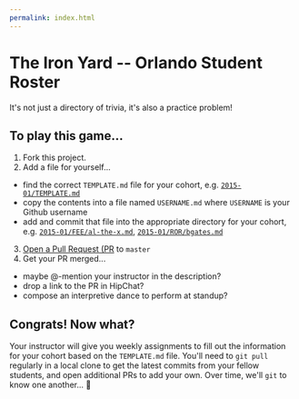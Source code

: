 ```yaml
---
permalink: index.html
---
```


# The Iron Yard -- Orlando Student Roster

It's not just a directory of trivia, it's also a practice problem!

## To play this game...

1. Fork this project.
2. Add a file for yourself...
  * find the correct `TEMPLATE.md` file for your cohort, e.g. [`2015-01/TEMPLATE.md`](2015-01/TEMPLATE.md)
  * copy the contents into a file named `USERNAME.md` where `USERNAME` is your Github username
  * add and commit that file into the appropriate directory for your cohort, e.g. [`2015-01/FEE/al-the-x.md`](2015-01/FEE/al-the-x.md), [`2015-01/ROR/bgates.md`](2015-01/ROR/bgates.md)
3. [Open a Pull Request (PR](https://github.com/TheIronYard--Orlando/student-roster/pulls) to `master`
4. Get your PR merged...
  * maybe @-mention your instructor in the description?
  * drop a link to the PR in HipChat?
  * compose an interpretive dance to perform at standup?

## Congrats! Now what?

Your instructor will give you weekly assignments to fill out the information for your cohort based on the `TEMPLATE.md` file. You'll need to `git pull` regularly in a local clone to get the latest commits from your fellow students, and open additional PRs to add your own. Over time, we'll `git` to know one another... :tomato:
